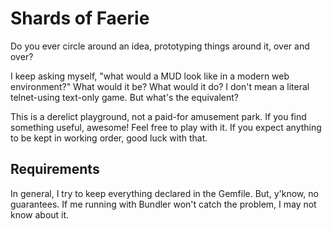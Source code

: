 # Shards of Faerie

Do you ever circle around an idea, prototyping things around it, over and over?

I keep asking myself, "what would a MUD look like in a modern web environment?" What would it be? What would it do? I don't mean a literal telnet-using text-only game. But what's the equivalent?

This is a derelict playground, not a paid-for amusement park. If you find something useful, awesome! Feel free to play with it. If you expect anything to be kept in working order, good luck with that.

## Requirements

In general, I try to keep everything declared in the Gemfile. But, y'know, no guarantees. If me running with Bundler won't catch the problem, I may not know about it.
